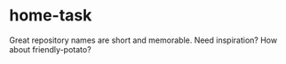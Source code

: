 # home-task
Great repository names are short and memorable. Need inspiration? How about friendly-potato?
